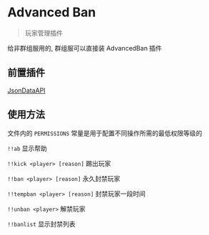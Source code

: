 # Advanced Ban

> 玩家管理插件

给非群组服用的, 群组服可以直接装 AdvancedBan 插件

## 前置插件

[JsonDataAPI](https://github.com/zhang-anzhi/MCDReforgedPlugins/tree/master/JsonDataAPI)

## 使用方法

文件内的 `PERMISSIONS` 常量是用于配置不同操作所需的最低权限等级的

`!!ab` 显示帮助

`!!kick <player> [reason]` 踢出玩家

`!!ban <player> [reason]` 永久封禁玩家

`!!tempban <player> [reason]` 封禁玩家一段时间

`!!unban <player>` 解禁玩家

`!!banlist` 显示封禁列表
